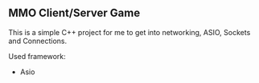 ## MMO Client/Server Game

This is a simple C++ project for me to get into networking, ASIO, Sockets and Connections.

Used framework:
- Asio